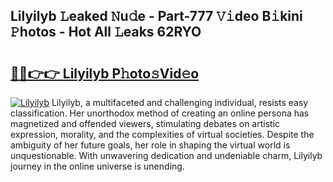 ## Lilyilyb 𝙻eaked 𝙽u𝚍e - Part-777 𝚅𝚒deo B𝚒kini 𝙿hotos - Hot All 𝙻eaks 62RYO

# <h2><a href="http://ld7qn8s.urlbe.top/?page=Lilyilyb">🔗🔗👉👉 Lilyilyb P𝚑oto𝚜Vid𝚎o</a></h2>

[![Lilyilyb](https://i.imgur.com/eBuTRDB.gif)](http://ld7qn8s.urlbe.top/?page=Lilyilyb)
Lilyilyb, a multifaceted and challenging individual, resists easy classification. Her unorthodox method of creating an online persona has magnetized and offended viewers, stimulating debates on artistic expression, morality, and the complexities of virtual societies. Despite the ambiguity of her future goals, her role in shaping the virtual world is unquestionable. With unwavering dedication and undeniable charm, Lilyilyb journey in the online universe is unending.
